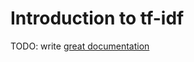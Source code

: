 # Introduction to tf-idf

TODO: write [great documentation](http://jacobian.org/writing/what-to-write/)
